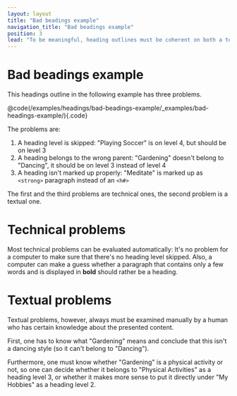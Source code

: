 ```yaml
---
layout: layout
title: "Bad beadings example"
navigation_title: "Bad beadings example"
position: 3
lead: "To be meaningful, heading outlines must be coherent on both a technical and textual level."
---
```


# Bad beadings example

This headings outline in the following example has three problems.

@code(/examples/headings/bad-beadings-example/_examples/bad-headings-example/){.code}

The problems are:

1. A heading level is skipped: "Playing Soccer" is on level 4, but should be on level 3
2. A heading belongs to the wrong parent: "Gardening" doesn't belong to "Dancing", it should be on level 3 instead of level 4
3. A heading isn't marked up properly: "Meditate" is marked up as `<strong>` paragraph instead of an `<h#>`

The first and the third problems are technical ones, the second problem is a textual one.

# Technical problems

Most technical problems can be evaluated automatically: It's no problem for a computer to make sure that there's no heading level skipped. Also, a computer can make a guess whether a paragraph that contains only a few words and is displayed in **bold** should rather be a heading.

# Textual problems

Textual problems, however, always must be examined manually by a human who has certain knowledge about the presented content.

First, one has to know what "Gardening" means and conclude that this isn't a dancing style (so it can't belong to "Dancing").

Furthermore, one must know whether "Gardening" is a physical activity or not, so one can decide whether it belongs to "Physical Activities" as a heading level 3, or whether it makes more sense to put it directly under "My Hobbies" as a heading level 2.